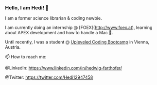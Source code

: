 ### Hello, I am Hedi! 👋

I am a former science librarian & coding newbie.  

I am currently doing an internship @ [FOEX[(http://www.foex.at), learning about APEX development and how to handle a Mac 🤪.

Until recently, I was a student @ [Upleveled Coding Bootcamp](https://upleveled.io/) in Vienna, Austria. 

📫 How to reach me:

@LinkedIn: https://www.linkedin.com/in/hedwig-farthofer/

@Twitter: https://twitter.com/Hedi12947458



